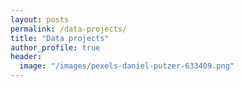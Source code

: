 ```yaml
---
layout: posts
permalink: /data-projects/
title: "Data projects"
author_profile: true
header:
  image: "/images/pexels-daniel-putzer-633409.png"
---
```



